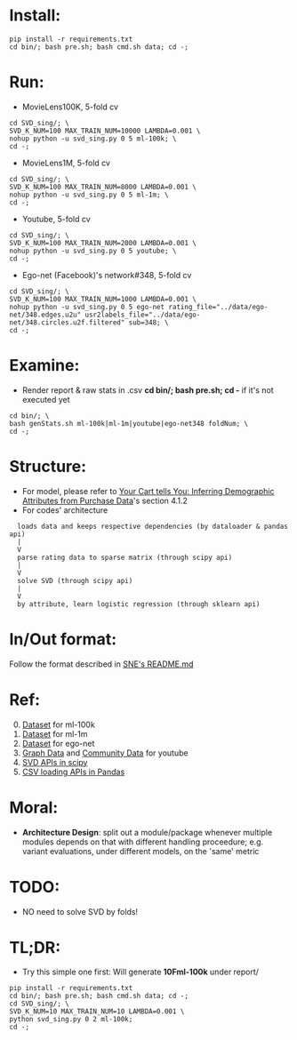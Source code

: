 # Install:
```
pip install -r requirements.txt
cd bin/; bash pre.sh; bash cmd.sh data; cd -;
```

# Run:
- MovieLens100K, 5-fold cv
```
cd SVD_sing/; \
SVD_K_NUM=100 MAX_TRAIN_NUM=10000 LAMBDA=0.001 \
nohup python -u svd_sing.py 0 5 ml-100k; \
cd -;
```

- MovieLens1M, 5-fold cv
```
cd SVD_sing/; \
SVD_K_NUM=100 MAX_TRAIN_NUM=8000 LAMBDA=0.001 \
nohup python -u svd_sing.py 0 5 ml-1m; \
cd -;
```

- Youtube, 5-fold cv
```
cd SVD_sing/; \
SVD_K_NUM=100 MAX_TRAIN_NUM=2000 LAMBDA=0.001 \
nohup python -u svd_sing.py 0 5 youtube; \
cd -;
```

- Ego-net (Facebook)'s network#348, 5-fold cv
```
cd SVD_sing/; \
SVD_K_NUM=100 MAX_TRAIN_NUM=1000 LAMBDA=0.001 \
nohup python -u svd_sing.py 0 5 ego-net rating_file="../data/ego-net/348.edges.u2u" usr2labels_file="../data/ego-net/348.circles.u2f.filtered" sub=348; \
cd -;
```

# Examine:
- Render report & raw stats in .csv
__cd bin/; bash pre.sh; cd -__ if it's not executed yet
```
cd bin/; \
bash genStats.sh ml-100k|ml-1m|youtube|ego-net348 foldNum; \
cd -;
```

# Structure:
- For model, please refer to [Your Cart tells You: Inferring Demographic Attributes from Purchase Data](https://github.com/LplusKira/SVD-sing_lab/blob/master/doc/WSDM2016_wang.pdf)'s section 4.1.2
- For codes' architecture
```
  loads data and keeps respective dependencies (by dataloader & pandas api)
  |
  V
  parse rating data to sparse matrix (through scipy api)
  |
  V
  solve SVD (through scipy api)
  |
  V
  by attribute, learn logistic regression (through sklearn api)
```

# In/Out format:
Follow the format described in [SNE's README.md](https://github.com/LplusKira/SNE_lab/blob/master/README.md)

# Ref:
0. [Dataset](http://files.grouplens.org/datasets/movielens/ml-100k.zip) for ml-100k
1. [Dataset](http://files.grouplens.org/datasets/movielens/ml-1m.zip) for ml-1m
2. [Dataset](http://snap.stanford.edu/data/facebook.tar.gz) for ego-net
3. [Graph Data](http://snap.stanford.edu/data/bigdata/communities/com-youtube.ungraph.txt.gz) and [Community Data](http://snap.stanford.edu/data/bigdata/communities/com-youtube.all.cmty.txt.gz) for youtube
4. [SVD APIs in scipy](https://docs.scipy.org/doc/scipy/reference/generated/scipy.sparse.linalg.svds.html)
5. [CSV loading APIs in Pandas](http://pandas.pydata.org/pandas-docs/stable/generated/pandas.read_csv.html)

# Moral:
- __Architecture Design__: split out a module/package whenever multiple modules depends on that with different handling proceedure; e.g. variant evaluations, under different models, on the 'same' metric

# TODO:
- NO need to solve SVD by folds!

# TL;DR:
- Try this simple one first: Will generate __10Fml-100k__ under report/
```
pip install -r requirements.txt
cd bin/; bash pre.sh; bash cmd.sh data; cd -;
cd SVD_sing/; \
SVD_K_NUM=10 MAX_TRAIN_NUM=10 LAMBDA=0.001 \
python svd_sing.py 0 2 ml-100k;
cd -;
```

